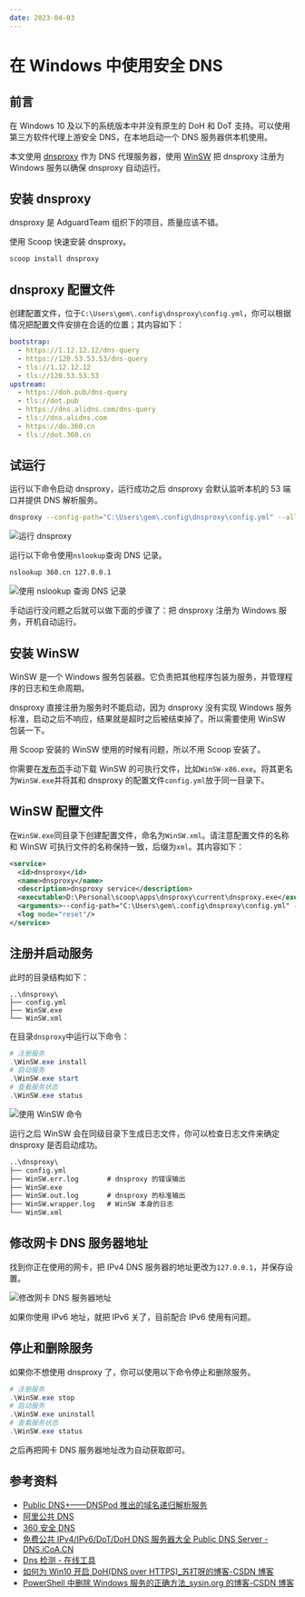 ```yaml
---
date: 2023-04-03
---
```


# 在 Windows 中使用安全 DNS

## 前言

在 Windows 10 及以下的系统版本中并没有原生的 DoH 和 DoT 支持。可以使用第三方软件代理上游安全 DNS，在本地启动一个 DNS 服务器供本机使用。

本文使用 [dnsproxy](https://github.com/AdguardTeam/dnsproxy) 作为 DNS 代理服务器，使用 [WinSW](https://github.com/winsw/winsw) 把 dnsproxy 注册为 Windows 服务以确保 dnsproxy 自动运行。

## 安装 dnsproxy

dnsproxy 是 AdguardTeam 组织下的项目，质量应该不错。

使用 Scoop 快速安装 dnsproxy。

```powershell
scoop install dnsproxy
```

## dnsproxy 配置文件

创建配置文件，位于`C:\Users\gem\.config\dnsproxy\config.yml`，你可以根据情况把配置文件安排在合适的位置；其内容如下：

```yaml
bootstrap:
  - https://1.12.12.12/dns-query
  - https://120.53.53.53/dns-query
  - tls://1.12.12.12
  - tls://120.53.53.53
upstream:
  - https://doh.pub/dns-query
  - tls://dot.pub
  - https://dns.alidns.com/dns-query
  - tls://dns.alidns.com
  - https://do.360.cn
  - tls://dot.360.cn
```

## 试运行

运行以下命令启动 dnsproxy，运行成功之后 dnsproxy 会默认监听本机的 53 端口并提供 DNS 解析服务。

```bash
dnsproxy --config-path="C:\Users\gem\.config\dnsproxy\config.yml" --all-servers --cache --cache-size=1024000
```

![运行 dnsproxy](using-secure-dns-in-windows.assets/2023-04-03-23-16-17-image.png)

运行以下命令使用`nslookup`查询 DNS 记录。

```cmd
nslookup 360.cn 127.0.0.1
```

![使用 nslookup 查询 DNS 记录](using-secure-dns-in-windows.assets/2023-04-03-23-12-29-image.png)

手动运行没问题之后就可以做下面的步骤了：把 dnsproxy 注册为 Windows 服务，开机自动运行。

## 安装 WinSW

WinSW 是一个 Windows 服务包装器。它负责把其他程序包装为服务，并管理程序的日志和生命周期。

dnsproxy 直接注册为服务时不能启动，因为 dnsproxy 没有实现 Windows 服务标准，启动之后不响应，结果就是超时之后被结束掉了。所以需要使用 WinSW 包装一下。

用 Scoop 安装的 WinSW 使用的时候有问题，所以不用 Scoop 安装了。

你需要在[发布页](https://github.com/winsw/winsw/releases)手动下载 WinSW 的可执行文件，比如`WinSW-x86.exe`。将其更名为`WinSW.exe`并将其和 dnsproxy 的配置文件`config.yml`放于同一目录下。

## WinSW 配置文件

在`WinSW.exe`同目录下创建配置文件，命名为`WinSW.xml`。请注意配置文件的名称和 WinSW 可执行文件的名称保持一致，后缀为`xml`。其内容如下：

```xml
<service>
  <id>dnsproxy</id>
  <name>dnsproxy</name>
  <description>dnsproxy service</description>
  <executable>D:\Personal\scoop\apps\dnsproxy\current\dnsproxy.exe</executable>
  <arguments>--config-path="C:\Users\gem\.config\dnsproxy\config.yml" --all-servers --cache --cache-size=1024000</arguments>
  <log mode="reset"/>
</service>
```

## 注册并启动服务

此时的目录结构如下：

```text
..\dnsproxy\
├── config.yml
├── WinSW.exe
└── WinSW.xml
```

在目录`dnsproxy`中运行以下命令：

```powershell
# 注册服务
.\WinSW.exe install
# 启动服务
.\WinSW.exe start
# 查看服务状态
.\WinSW.exe status
```

![使用 WinSW 命令](using-secure-dns-in-windows.assets/2023-04-04-00-09-46-image.png)

运行之后 WinSW 会在同级目录下生成日志文件，你可以检查日志文件来确定 dnsproxy 是否启动成功。

```txt
..\dnsproxy\
├── config.yml
├── WinSW.err.log       # dnsproxy 的错误输出
├── WinSW.exe
├── WinSW.out.log       # dnsproxy 的标准输出
├── WinSW.wrapper.log   # WinSW 本身的日志
└── WinSW.xml
```

## 修改网卡 DNS 服务器地址

找到你正在使用的网卡，把 IPv4 DNS 服务器的地址更改为`127.0.0.1`，并保存设置。

![修改网卡 DNS 服务器地址](using-secure-dns-in-windows.assets/2023-04-04-00-13-34-image.png)

如果你使用 IPv6 地址，就把 IPv6 关了，目前配合 IPv6 使用有问题。

## 停止和删除服务

如果你不想使用 dnsproxy 了，你可以使用以下命令停止和删除服务。

```powershell
# 注册服务
.\WinSW.exe stop
# 启动服务
.\WinSW.exe uninstall
# 查看服务状态
.\WinSW.exe status
```

之后再把网卡 DNS 服务器地址改为自动获取即可。

## 参考资料

- [Public DNS+——DNSPod 推出的域名递归解析服务](https://www.dnspod.cn/Products/publicdns)
- [阿里公共 DNS](https://alidns.com/)
- [360 安全 DNS](https://sdns.360.net/)
- [免费公共 IPv4/IPv6/DoT/DoH DNS 服务器大全 Public DNS Server - DNS.iCoA.CN](https://dns.icoa.cn/)
- [Dns 检测 - 在线工具](http://www.all-tool.cn/Tools/dnstest/?&rand=a0b6e8ca42ca48f4822ecf574d137c4d)
- [如何为 Win10 开启 DoH(DNS over HTTPS)\_苏打呀的博客-CSDN 博客](https://blog.csdn.net/weixin_49393427/article/details/112948712)
- [PowerShell 中删除 Windows 服务的正确方法\_sysin.org 的博客-CSDN 博客](https://blog.csdn.net/netgc/article/details/113599321)
